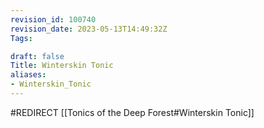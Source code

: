 ```yaml
---
revision_id: 100740
revision_date: 2023-05-13T14:49:32Z
Tags:

draft: false
Title: Winterskin Tonic
aliases:
- Winterskin_Tonic
---
```

#REDIRECT [[Tonics of the Deep Forest#Winterskin Tonic]]